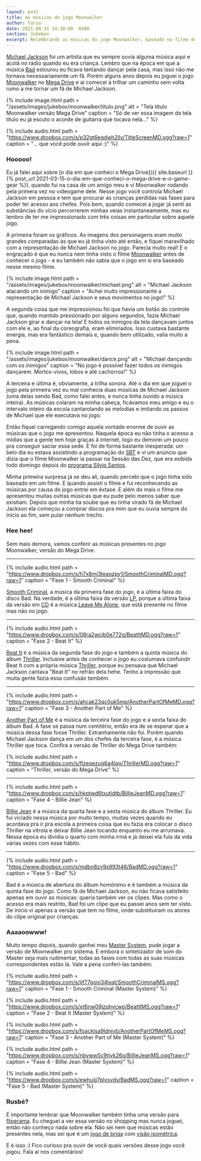 ```yaml
---
layout: post
title: As músicas do jogo Moonwalker
author: Tarso
date: 2021-08-31 14:30:00 -0300
section: Jukebox
excerpt: Relembrando as músicas do jogo Moonwalker, baseado no filme de Michael Jackson de mesmo nome.
---
```


[Michael Jackson](https://pt.wikipedia.org/wiki/Michael_Jackson) foi um artista que eu sempre ouvia alguma música aqui e acolá no rádio quando eu era criança. Lembro que na época em que a música [Bad](https://pt.wikipedia.org/wiki/Bad_(can%C3%A7%C3%A3o_de_Michael_Jackson)) estourou eu ficava tentando dançar pela casa, mas isso não me tornava necessariamente um fã. Porém alguns anos depois eu joguei o jogo [Moonwalker](https://pt.wikipedia.org/wiki/Michael_Jackson%27s_Moonwalker) no [Mega Drive](https://pt.wikipedia.org/wiki/Mega_Drive) e aí comecei a trilhar um caminho sem volta rumo a me tornar um fã de Michael Jackson.

{%
  include image.html
  path = "/assets/images/jukebox/moonwalker/titulo.png"
  alt = "Tela título Moonwalker versão Mega Drive"
  caption = "Só de ver essa imagem da tela título eu já escuto o acorde de guitarra que tocava nela..."
%}

{%
  include audio.html
  path = "https://www.dropbox.com/s/p32gt6egdwh2llv/TitleScreenMD.ogg?raw=1"
  caption = "... que você pode ouvir aqui :)"
%}

### Hooooo!

Eu já falei aqui sobre [o dia em que conheci o Mega Drive]({{ site.baseurl }}{% post_url 2021-03-15-o-dia-em-que-conheci-o-mega-drive-e-o-game-gear %}), quando fui na casa de um amigo meu e vi Moonwalker rodando pela primera vez no videogame dele. Nesse jogo você controla Michael Jackson em pessoa e tem que procurar as crianças perdidas nas fases para poder ter acesso aos chefes. Pois bem, quando comecei a jogar já senti as substâncias do vício percorrerem minhas veias instantaneamente, mas eu lembro de ter me impressionado com três coisas em particular sobre aquele jogo.

A primeira foram os gráficos. As imagens dos personagens eram muito grandes comparadas às que eu já tinha visto até então, e fiquei maravilhado com a representação de Michael Jackson no jogo. Parecia muito real! E o engraçado é que eu nunca nem tinha visto o filme [Moonwalker](https://pt.wikipedia.org/wiki/Moonwalker) antes de conhecer o jogo - e eu também não sabia que o jogo em si era baseado nesse mesmo filme.

{%
  include image.html
  path = "/assets/images/jukebox/moonwalker/michael.png"
  alt = "Michael Jackson atacando um inimigo"
  caption = "Achei muito impressionante a representação de Michael Jackson e seus movimentos no jogo!"
%}

A segunda coisa que me impressionou foi que havia um botão do controle que, quando mantido pressionado por alguns segundos, fazia Michael Jackson girar e dançar na tela! E todos os inimigos da tela dançavam juntos com ele e, ao final da coreografia, eram eliminados. Isso custava bastante energia, mas era fantástico demais e, quando bem utilizado, valia muito a pena.

{%
  include image.html
  path = "/assets/images/jukebox/moonwalker/dance.png"
  alt = "Michael dançando com os inimigos"
  caption = "No jogo é possível fazer todos os inimigos dançarem. Mortos-vivos, lobos e até cachorros!"
%}

A terceira e última é, obviamente, a trilha sonora. Até o dia em que joguei o jogo pela primeira vez eu mal conhecia duas músicas de Michael Jackson (uma delas sendo Bad, como falei antes, e nunca tinha ouvido a música inteira). As músicas colaram na minha cabeça, ficávamos meu amigo e eu o intervalo inteiro da escola cantarolando as melodias e imitando os passos de Michael que ele executava no jogo.

Então fiquei carregando comigo aquela vontade enorme de ouvir as músicas que o jogo me apresentou. Naquela época eu não tinha o acesso a mídias que a gente tem hoje graças à internet, logo eu demorei um pouco pra conseguir saciar essa sede. E foi de forma bastante inesperada: um belo dia eu estava assistindo a programação do [SBT](https://pt.wikipedia.org/wiki/Sistema_Brasileiro_de_Televis%C3%A3o) e vi um anúncio que dizia que o filme Moonwalker ia passar na Sessão das Dez, que era exibida todo domingo depois do [programa Sílvio Santos](https://pt.wikipedia.org/wiki/Programa_Silvio_Santos).

Minha primeira surpresa já se deu ali, quando percebi que o jogo tinha sido baseado em um filme. E quando assisti o filme e fui reconhecendo as músicas por causa do jogo entrei em êxtase. E além do mais o filme me apresentou muitas outras músicas que eu pude pelo menos saber que existiam. Depois que minha tia soube que eu tinha virado fã de Michael Jackson ela começou a comprar discos pra mim que eu ouvia sempre do início ao fim, sem pular nenhum trecho.

### Hee hee!

Sem mais demora, vamos conferir as músicas presentes no jogo Moonwalker, versão do Mega Drive.

---

{%
  include audio.html
  path = "https://www.dropbox.com/s/h7x8mi3teaozpy1/SmoothCriminalMD.ogg?raw=1"
  caption = "Fase 1 - Smooth Criminal"
%}

[Smooth Criminal](https://pt.wikipedia.org/wiki/Smooth_Criminal), a música da primeira fase do jogo, é a última faixa do disco Bad. Na verdade, é a última faixa da versão [LP](https://pt.wikipedia.org/wiki/Disco_de_vinil), porque a última faixa da versão em [CD](https://pt.wikipedia.org/wiki/Compact_disc) é a música [Leave Me Alone](https://pt.wikipedia.org/wiki/Leave_Me_Alone), que está presente no filme mas não no jogo.

---

{%
  include audio.html
  path = "https://www.dropbox.com/s/08ra2wcjb0e772g/BeatItMD.ogg?raw=1"
  caption = "Fase 2 - Beat It"
%}

[Beat It](https://pt.wikipedia.org/wiki/Beat_It) é a música da segunda fase do jogo e também a quinta música do álbum [Thriller](https://pt.wikipedia.org/wiki/Thriller). Inclusive antes de conhecer o jogo eu costumava confundir Beat It com a própria música [Thriller](https://pt.wikipedia.org/wiki/Thriller_(can%C3%A7%C3%A3o)), porque eu pensava que Michael Jackson cantava "Beat It" no refrão dela hehe. Tenho a impressão que muita gente fazia essa confusão também.

---

{%
  include audio.html
  path = "https://www.dropbox.com/s/ahcak23qc0uk5mp/AnotherPartOfMeMD.ogg?raw=1"
  caption = "Fase 3 - Another Part of Me"
%}

[Another Part of Me](https://pt.wikipedia.org/wiki/Another_Part_of_Me) é a música da terceira fase do jogo e a sexta faixa do álbum Bad. A fase se passa num cemitério, então era de se esperar que a música dessa fase fosse Thriller. Estranhamente não foi. Porém quando Michael Jackson dança em um dos chefes da terceira fase, é a música Thriller que toca. Confira a versão de Thriller do Mega Drive também:

{%
  include audio.html
  path = "https://www.dropbox.com/s/flzeqezug6a4lqo/ThrillerMD.ogg?raw=1"
  caption = "Thriller, versão do Mega Drive"
%}

---

{%
  include audio.html
  path = "https://www.dropbox.com/s/hkptwd6txutidtb/BillieJeanMD.ogg?raw=1"
  caption = "Fase 4 - Billie Jean"
%}

[Billie Jean](https://pt.wikipedia.org/wiki/Billie_Jean) é a música da quarta fase e a sexta música do álbum Thriller. Eu fui viciado nessa música por muito tempo, muitas vezes quando eu acordava pra ir pra escola a primeira coisa que eu fazia era colocar o disco Thriller na vitrola e deixar Billie Jean tocando enquanto eu me arrumava. Nessa época eu dividia o quarto com minha irmã e já deixei ela fula da vida várias vezes com esse hábito.

---

{%
  include audio.html
  path = "https://www.dropbox.com/s/mdbn8zv9s993t46/BadMD.ogg?raw=1"
  caption = "Fase 5 - Bad"
%}

Bad é a música de abertura do álbum homônimo e é também a música da quinta fase do jogo. Como fã de Michael Jackson, eu não ficava satisfeito apenas em ouvir as músicas: queria também ver os clipes. Mas como o acesso era mais restrito, Bad foi um clipe que eu passei anos sem ter visto. De início vi apenas a versão que tem no filme, onde substituíram os atores do clipe original por crianças.

### Aaaaoowww!

Muito tempo depois, quando ganhei meu [Master System](https://pt.wikipedia.org/wiki/Master_System), pude jogar a versão de Moonwalker pro sistema. E embora o sintetizador de som do Master seja mais rudimentar, todas as fases com todas as suas músicas correspondentes estão lá. Vale a pena conferí-las também:

{%
  include audio.html
  path = "https://www.dropbox.com/s/ijf77goni34lxql/SmoothCriminalMS.ogg?raw=1"
  caption = "Fase 1 - Smooth Criminal (Master System)"
%}

{%
  include audio.html
  path = "https://www.dropbox.com/s/xt6nw09jzqhycwp/BeatItMS.ogg?raw=1"
  caption = "Fase 2 - Beat It (Master System)"
%}

{%
  include audio.html
  path = "https://www.dropbox.com/s/foacklsa9ldnjvb/AnotherPartOfMeMS.ogg?raw=1"
  caption = "Fase 3 - Another Part of Me (Master System)"
%}

{%
  include audio.html
  path = "https://www.dropbox.com/s/nbyww5c9tjyk26q/BillieJeanMS.ogg?raw=1"
  caption = "Fase 4 - Billie Jean (Master System)"
%}

{%
  include audio.html
  path = "https://www.dropbox.com/s/ewhujjj7plvsvdv/BadMS.ogg?raw=1"
  caption = "Fase 5 - Bad (Master System)"
%}

### Rusbé?

É importante lembrar que Moonwalker também tinha uma versão para [fliperama](https://pt.wikipedia.org/wiki/Arcade). Eu cheguei a ver essa versão no shopping mas nunca joguei, então não conheço nada sobre ela. Não sei nem que músicas estão presentes nela, mas sei que é um [jogo de briga](https://pt.wikipedia.org/wiki/Beat_%27em_up) com [visão isométrica](https://pt.wikipedia.org/wiki/Perspectiva_isom%C3%A9trica).

E é isso :) Fico curioso pra ouvir de você quais versões desse jogo você jogou. Fala aí nos comentários!